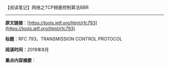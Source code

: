 【阅读笔记】网络之TCP拥塞控制算法BBR

---

**原文链接**：[https://tools.ietf.org/html/rfc793](https://tools.ietf.org/html/rfc793)

**标题**：RFC 793，TRANSMISSION CONTROL PROTOCOL

**阅读时间**：2019年8月

**重点内容摘要**：

